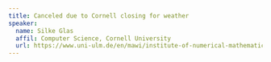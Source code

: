 ```yaml
---
title: Canceled due to Cornell closing for weather
speaker:
  name: Silke Glas
  affil: Computer Science, Cornell University
  url: https://www.uni-ulm.de/en/mawi/institute-of-numerical-mathematics/institut/mitarbeiter/dr-silke-glas/
---
```

